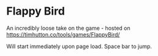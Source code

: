 # Flappy Bird

An incredibly loose take on the game - hosted on https://timhutton.co/tools/games/FlappyBird/

Will start immediately upon page load. Space bar to jump.
